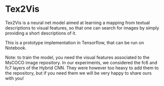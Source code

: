 # Tex2Vis

Tex2Vis is a neural net model aimed at learning a mapping from textual descriptions to visual features, so that one can search for images by simply providing a short descriptions of it.

This is a prototype implementation in Tensorflow, that can be run on Notebook.

Note: to train the model, you need the visual features associated to the MsCOCO image repository. In our experiments, we considered the fc6 and fc7 layers of the Hybrid CNN. They were however too heavy to add them to the repository, but if you need them we will be very happy to share ours with you!



